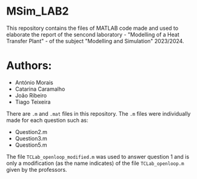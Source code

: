 # MSim_LAB2
This repository contains the files of MATLAB code made and used to elaborate the report of the sencond laboratory - "Modelling of a Heat Transfer Plant" - of the subject "Modelling and Simulation" 2023/2024.

# Authors:
- António Morais
- Catarina Caramalho
- João Ribeiro
- Tiago Teixeira

There are ```.m``` and ```.mat``` files in this repository. The ```.m``` files were individually made for each question such as:
- Question2.m
- Question3.m
- Question5.m

The file ```TCLab_openloop_modified.m``` was used to answer question 1 and is only a modification (as the name indicates) of the file ```TCLab_openloop.m``` given by the professors.
